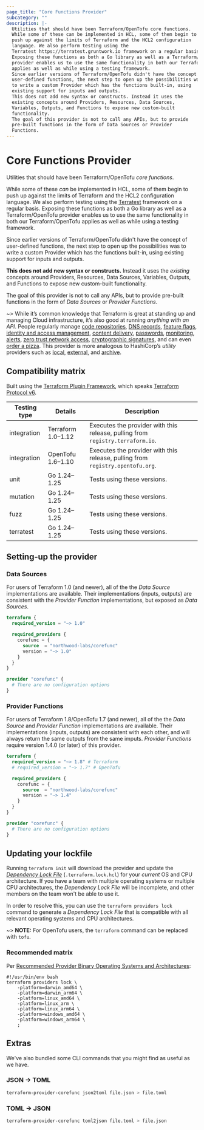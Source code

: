 ```yaml
---
page_title: "Core Functions Provider"
subcategory: ""
description: |-
  Utilities that should have been Terraform/OpenTofu core functions.
  While some of these can be implemented in HCL, some of them begin to
  push up against the limits of Terraform and the HCL2 configuration
  language. We also perform testing using the
  Terratest https://terratest.gruntwork.io framework on a regular basis.
  Exposing these functions as both a Go library as well as a Terraform/OpenTofu
  provider enables us to use the same functionality in both our Terraform/OpenTofu
  applies as well as while using a testing framework.
  Since earlier versions of Terraform/OpenTofu didn't have the concept of
  user-defined functions, the next step to open up the possibilities was
  to write a custom Provider which has the functions built-in, using
  existing support for inputs and outputs.
  This does not add new syntax or constructs. Instead it uses the
  existing concepts around Providers, Resources, Data Sources,
  Variables, Outputs, and Functions to expose new custom-built
  functionality.
  The goal of this provider is not to call any APIs, but to provide
  pre-built functions in the form of Data Sources or Provider
  Functions.
---
```


# Core Functions Provider

Utilities that should have been Terraform/OpenTofu _core functions_.

While some of these _can_ be implemented in HCL, some of them begin to
push up against the limits of Terraform and the HCL2 configuration
language. We also perform testing using the
[Terratest](https://terratest.gruntwork.io) framework on a regular basis.
Exposing these functions as both a Go library as well as a Terraform/OpenTofu
provider enables us to use the same functionality in both our Terraform/OpenTofu
applies as well as while using a testing framework.

Since earlier versions of Terraform/OpenTofu didn't have the concept of
user-defined functions, the next step to open up the possibilities was
to write a custom Provider which has the functions built-in, using
existing support for inputs and outputs.

**This does not add new syntax or constructs.** Instead it uses the
_existing_ concepts around Providers, Resources, Data Sources,
Variables, Outputs, and Functions to expose new custom-built
functionality.

The goal of this provider is not to call any APIs, but to provide
pre-built functions in the form of _Data Sources_ or _Provider
Functions_.

~> While it’s common knowledge that Terraform is great at standing up and managing Cloud infrastructure, it’s also good at running _anything with an API_. People regularly manage [code repositories], [DNS records], [feature flags], [identity and access management], [content delivery], [passwords], [monitoring], [alerts], [zero trust network access], [cryptographic signatures], and can even [order a pizza]. This provider is more analogous to HashiCorp’s _utility_ providers such as [local], [external], and [archive].

## Compatibility matrix

Built using the [Terraform Plugin Framework][TPF], which speaks [Terraform Protocol v6][tfproto6].

| Testing type | Details            | Description                                                                    |
|--------------|--------------------|--------------------------------------------------------------------------------|
| integration  | Terraform 1.0–1.12 | Executes the provider with this release, pulling from `registry.terraform.io`. |
| integration  | OpenTofu 1.6–1.10  | Executes the provider with this release, pulling from `registry.opentofu.org`. |
| unit         | Go 1.24–1.25       | Tests using these versions.                                                    |
| mutation     | Go 1.24–1.25       | Tests using these versions.                                                    |
| fuzz         | Go 1.24–1.25       | Tests using these versions.                                                    |
| terratest    | Go 1.24–1.25       | Tests using these versions.                                                    |

## Setting-up the provider

### Data Sources

For users of Terraform 1.0 (and newer), all of the the _Data Source_ implementations are available. Their implementations (inputs, outputs) are consistent with the _Provider Function_ implementations, but exposed as _Data Sources_.

```terraform
terraform {
  required_version = "~> 1.0"

  required_providers {
    corefunc = {
      source  = "northwood-labs/corefunc"
      version = "~> 1.0"
    }
  }
}

provider "corefunc" {
  # There are no configuration options
}
```

### Provider Functions

For users of Terraform 1.8/OpenTofu 1.7 (and newer), all of the the _Data Source_ and _Provider Function_ implementations are available. Their implementations (inputs, outputs) are consistent with each other, and will always return the same outputs from the same imputs. _Provider Functions_ require version 1.4.0 (or later) of this provider.

```terraform
terraform {
  required_version = "~> 1.8" # Terraform
  # required_version = "~> 1.7" # OpenTofu

  required_providers {
    corefunc = {
      source  = "northwood-labs/corefunc"
      version = "~> 1.4"
    }
  }
}

provider "corefunc" {
  # There are no configuration options
}
```

## Updating your lockfile

Running `terraform init` will download the provider and update the [_Dependency Lock File_](https://developer.hashicorp.com/terraform/language/files/dependency-lock) (`.terraform.lock.hcl`) for your _current_ OS and CPU architecture. If you have a team with multiple operating systems or multiple CPU architectures, the _Dependency Lock File_ will be incomplete, and other members on the team won't be able to use it.

In order to resolve this, you can use the `terraform providers lock` command to generate a _Dependency Lock File_ that is compatible with all relevant operating systems and CPU architectures.

~> **NOTE:** For OpenTofu users, the `terraform` command can be replaced with `tofu`.

### Recommended matrix

Per [Recommended Provider Binary Operating Systems and Architectures](https://developer.hashicorp.com/terraform/registry/providers/os-arch):

```shell
#!/usr/bin/env bash
terraform providers lock \
    -platform=darwin_amd64 \
    -platform=darwin_arm64 \
    -platform=linux_amd64 \
    -platform=linux_arm \
    -platform=linux_arm64 \
    -platform=windows_amd64 \
    -platform=windows_arm64 \
    ;
```

## Extras

We've also bundled some CLI commands that you might find as useful as we have.

### JSON → TOML

```bash
terraform-provider-corefunc json2toml file.json > file.toml
```

### TOML → JSON

```bash
terraform-provider-corefunc toml2json file.toml > file.json
```

[alerts]: https://registry.terraform.io/providers/PagerDuty/pagerduty/latest
[archive]: https://registry.terraform.io/providers/hashicorp/archive/latest/docs
[code repositories]: https://registry.terraform.io/providers/integrations/github/latest/docs
[content delivery]: https://registry.terraform.io/providers/fastly/fastly/latest/docs
[cryptographic signatures]: https://registry.terraform.io/providers/chainguard-dev/cosign/latest/docs
[DNS records]: https://registry.terraform.io/providers/infobloxopen/infoblox/latest/docs
[external]: https://registry.terraform.io/providers/hashicorp/external/latest/docs
[feature flags]: https://registry.terraform.io/providers/launchdarkly/launchdarkly/latest/docs
[identity and access management]: https://registry.terraform.io/providers/okta/okta/latest/docs
[local]: https://registry.terraform.io/providers/hashicorp/local/latest/docs
[monitoring]: https://registry.terraform.io/providers/DataDog/datadog/latest
[order a pizza]: https://registry.terraform.io/providers/MNThomson/dominos/latest/docs
[passwords]: https://registry.terraform.io/providers/1Password/onepassword/latest/docs
[tfproto6]: https://developer.hashicorp.com/terraform/plugin/terraform-plugin-protocol#protocol-version-6
[TPF]: https://github.com/hashicorp/terraform-plugin-framework
[zero trust network access]: https://registry.terraform.io/providers/zscaler/zpa/latest/docs

<!-- Preview the provider docs with the Terraform registry provider docs preview tool: https://registry.terraform.io/tools/doc-preview -->
